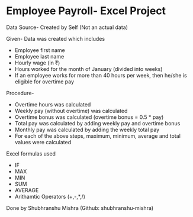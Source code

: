# Employee Payroll- Excel Project

Data Source- Created by Self (Not an actual data)

Given- Data was created which includes
- Employee first name
- Employee last name
- Hourly wage (in ₹)
- Hours worked for the month of January (divided into weeks)
- If an employee works for more than 40 hours per week, then he/she is eligible for overtime pay

Procedure- 
- Overtime hours was calculated
- Weekly pay (without overtime) was calculated
- Overtime bonus was calculated (overtime bonus = 0.5 * pay)
- Total pay was calculated by adding weekly pay and overtime bonus
- Monthly pay was calculated by adding the weekly total pay
- For each of the above steps, maximum, minimum, average and total values were calculated

Excel formulas used
- IF
- MAX
- MIN
- SUM
- AVERAGE
- Arithamtic Operators (+,-,*,/) 

Done by Shubhranshu Mishra (Github: shubhranshu-mishra)                                
